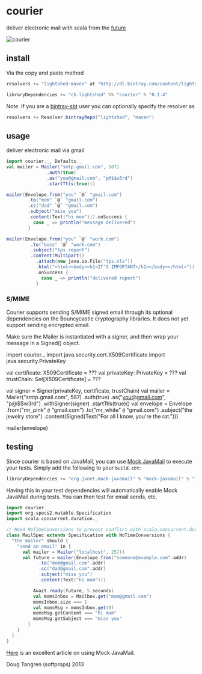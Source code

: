 # courier

deliver electronic mail with scala from the [future](http://www.scala-lang.org/api/current/index.html#scala.concurrent.Future)

![courier](http://upload.wikimedia.org/wikipedia/commons/thumb/a/a0/Courrier.jpg/337px-Courrier.jpg)

## install

Via the copy and paste method

```scala
resolvers += "lightshed-maven" at "http://dl.bintray.com/content/lightshed/maven"

libraryDependencies += "ch.lightshed" %% "courier" % "0.1.4"
```

Note. If you are a [bintray-sbt](https://github.com/softprops/bintray-sbt#readme) user you can optionally specify the resolver as

```scala
resolvers += Resolver.bintrayRepo("lightshed", "maven")
```

## usage

deliver electronic mail via gmail

```scala
import courier._, Defaults._
val mailer = Mailer("smtp.gmail.com", 587)
               .auth(true)
               .as("you@gmail.com", "p@$$w3rd")
               .startTtls(true)()

mailer(Envelope.from("you" `@` "gmail.com")
        .to("mom" `@` "gmail.com")
        .cc("dad" `@` "gmail.com")
        .subject("miss you")
        .content(Text("hi mom"))).onSuccess {
          case _ => println("message delivered")
        }

mailer(Envelope.from("you" `@` "work.com")
         .to("boss" `@` "work.com")
         .subject("tps report")
         .content(Multipart()
           .attach(new java.io.File("tps.xls"))
           .html("<html><body><h1>IT'S IMPORTANT</h1></body></html>")))
           .onSuccess {
             case _ => println("delivered report")
           }
```

### S/MIME
Courier supports sending S/MIME signed email through its optional dependencies on the Bouncycastle cryptography libraries. It does not yet support sending encrypted email.

Make sure the Mailer is instantiated with a signer, and then wrap your message in a Signed() object.

import courier._
import java.security.cert.X509Certificate
import java.security.PrivateKey

val certificate: X509Certificate = ???
val privateKey: PrivateKey = ???
val trustChain: Set[X509Certificate] = ???

val signer = Signer(privateKey, certificate, trustChain)
val mailer = Mailer("smtp.gmail.com", 587)
               .auth(true)
               .as("you@gmail.com", "p@$$w3rd")
               .withSigner(signer)
               .startTtls(true)()
val envelope = Envelope
        .from("mr_pink" `@` "gmail.com")
        .to("mr_white" `@` "gmail.com")
        .subject("the jewelry store")
        .content(Signed(Text("For all I know, you're the rat.")))

mailer(envelope)


## testing

Since courier is based on JavaMail, you can use [Mock JavaMail](https://java.net/projects/mock-javamail) to execute your tests. Simply add the following to your `build.sbt`:

```scala
libraryDependencies += "org.jvnet.mock-javamail" % "mock-javamail" % "1.9" % "test"
```

Having this in your test dependencies will automatically enable Mock JavaMail during tests. You can then test for email sends, etc.

```scala
import courier._
import org.specs2.mutable.Specification
import scala.concurrent.duration._

// Need NoTimeConversions to prevent conflict with scala.concurrent.duration._
class MailSpec extends Specification with NoTimeConversions {
  "the mailer" should {
  	"send an email" in {
  	  val mailer = Mailer("localhost", 25)()
  	  val future = mailer(Envelope.from("someone@example.com".addr)
          	.to("mom@gmail.com".addr)
          	.cc("dad@gmail.com".addr)
          	.subject("miss you")
          	.content(Text("hi mom")))

          Await.ready(future, 5.seconds)
          val momsInbox = Mailbox.get("mom@gmail.com")
          momsInbox.size === 1
          val momsMsg = momsInbox.get(0)
          momsMsg.getContent === "hi mom"
          momsMsg.getSubject === "miss you"
        }       	
  	}
  }
}        
```

[Here](https://community.oracle.com/blogs/kohsuke/2007/04/26/introducing-mock-javamail-project) is an excellent article on using Mock JavaMail.

Doug Tangren (softprops) 2013

